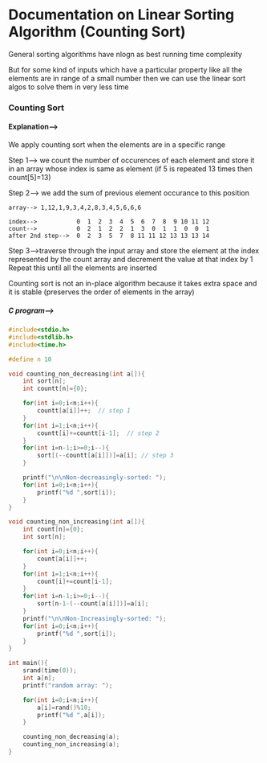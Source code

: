 
# Documentation on Linear Sorting Algorithm (Counting Sort)

General sorting algorithms have  nlogn as best running time complexity

But for some kind of inputs which have a particular property like all the elements are in range of a small number then we can use the linear sort algos to solve them in very less time

### Counting Sort

#### Explanation-->

We apply counting sort when the elements are in a specific range

Step 1--> we count the number of occurences of each element and store it in an array whose index is same as element (if 5 is repeated 13 times then count[5]=13) 

Step 2--> we add the sum of previous element occurance to this position

```
array--> 1,12,1,9,3,4,2,8,3,4,5,6,6,6

index-->           0  1  2  3  4  5  6  7  8  9 10 11 12
count-->           0  2  1  2  2  1  3  0  1  1  0  0  1
after 2nd step-->  0  2  3  5  7  8 11 11 12 13 13 13 14
```

Step 3-->traverse through the input array and store the element at the index represented by the count array and decrement the value at that index by 1
Repeat this until all the elements are inserted

Counting sort is not an in-place algorithm because it takes extra space and it is stable (preserves the order of elements in the array)

##### C program-->

```c
#include<stdio.h>
#include<stdlib.h>
#include<time.h>

#define n 10

void counting_non_decreasing(int a[]){
    int sort[n];
    int countt[n]={0};

    for(int i=0;i<n;i++){
        countt[a[i]]++;  // step 1
    }
    for(int i=1;i<n;i++){
        countt[i]+=countt[i-1];  // step 2
    }
    for(int i=n-1;i>=0;i--){
        sort[(--countt[a[i]])]=a[i]; // step 3
    }

    printf("\n\nNon-decreasingly-sorted: ");
    for(int i=0;i<n;i++){
        printf("%d ",sort[i]);
    }
}

void counting_non_increasing(int a[]){
    int count[n]={0};
    int sort[n];

    for(int i=0;i<n;i++){
        count[a[i]]++;
    }
    for(int i=1;i<n;i++){
        count[i]+=count[i-1];
    }
    for(int i=n-1;i>=0;i--){
        sort[n-1-(--count[a[i]])]=a[i];
    }
    printf("\n\nNon-Increasingly-sorted: ");
    for(int i=0;i<n;i++){
        printf("%d ",sort[i]);
    }
}

int main(){
    srand(time(0));
    int a[n];
    printf("random array: ");

    for(int i=0;i<n;i++){
        a[i]=rand()%10;
        printf("%d ",a[i]);
    }

    counting_non_decreasing(a);
    counting_non_increasing(a);
}
```